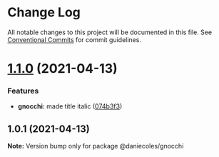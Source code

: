 # Change Log

All notable changes to this project will be documented in this file.
See [Conventional Commits](https://conventionalcommits.org) for commit guidelines.

# [1.1.0](https://github.com/dcolesDEV/lerna-npm/compare/@daniecoles/gnocchi@1.0.1...@daniecoles/gnocchi@1.1.0) (2021-04-13)


### Features

* **gnocchi:** made title italic ([074b3f3](https://github.com/dcolesDEV/lerna-npm/commit/074b3f3c1160ebb8d1346f8a6bfa086e5c431d40))






## 1.0.1 (2021-04-13)

**Note:** Version bump only for package @daniecoles/gnocchi
